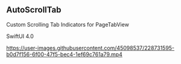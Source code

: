 ## AutoScrollTab

Custom Scrolling Tab Indicators for PageTabView

SwiftUI 4.0 

https://user-images.githubusercontent.com/45098537/228731595-b0d7f156-6f00-47f5-bec4-1ef69c761a79.mp4
